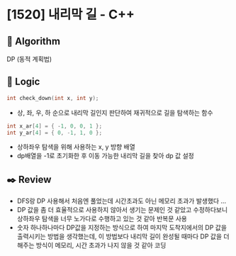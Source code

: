# [1520] 내리막 길 - C++

## :pushpin: **Algorithm**

DP (동적 계획법)

## :round_pushpin: **Logic**

```c++
int check_down(int x, int y);
```

- 상, 좌, 우, 하 순으로 내리막 길인지 판단하여 재귀적으로 길을 탐색하는 함수

```c++
int x_ar[4] = { -1, 0, 0, 1 };
int y_ar[4] = { 0, -1, 1, 0 };
```

- 상하좌우 탐색을 위해 사용하는 x, y 방향 배열
- dp배열을 -1로 초기화한 후 이동 가능한 내리막 길을 찾아 dp 값 설정

## :black_nib: **Review**

- DFS랑 DP 사용해서 처음엔 풀었는데 시간초과도 아닌 메모리 초과가 발생했다 ...
- DP 값을 좀 더 효율적으로 사용하지 않아서 생기는 문제인 것 같았고 수정하다보니 상하좌우 탐색을 너무 노가다로 수행하고 있는 것 같아 반복문 사용
- 숫자 하나하나마다 DP값을 지정하는 방식으로 하여 마지막 도착지에서의 DP 값을 출력시키는 방법을 생각했는데, 이 방법보다 내리막 길이 완성될 때마다 DP 값을 더해주는 방식이 메모리, 시간 초과가 나지 않을 것 같아 코딩

